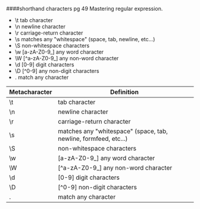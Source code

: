 ####shorthand characters pg 49 Mastering regular expression.
* \t tab character
* \n newline character
* \r carriage-return character
* \s matches any "whitespace" (space, tab, newline, etc...)
* \S non-whitespace characters
* \w [a-zA-Z0-9_] any word character
* \W [^a-zA-Z0-9_] any non-word character
* \d [0-9] digit characters
* \D [^0-9] any non-digit characters
* . match any character

Metacharacter | Definition
--- | --- |
\t | tab character
\n | newline character
\r | carriage-return character
\s | matches any "whitespace" (space, tab, newline, formfeed, etc...)
\S | non-whitespace characters
\w | [a-zA-Z0-9_] any word character
\W | [^a-zA-Z0-9_] any non-word character
\d | [0-9] digit characters
\D | [^0-9] non-digit characters
. | match any character